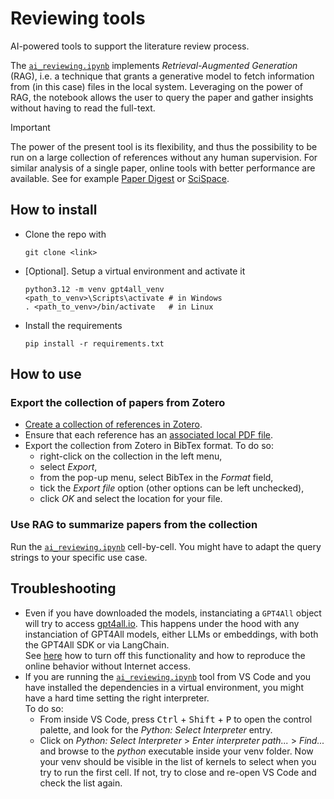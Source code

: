 # Reviewing tools
AI-powered tools to support the literature review process.

The [`ai_reviewing.ipynb`](./ai_reviewing.ipynb) implements *Retrieval-Augmented Generation* (RAG), i.e. a technique that grants a generative model to fetch information from (in this case) files in the local system.
Leveraging on the power of RAG, the notebook allows the user to query the paper and gather insights without having to read the full-text.

> [!IMPORTANT] 
> The power of the present tool is its flexibility, and thus the possibility to be run on a large collection of references without any human supervision. For similar analysis of a single paper, online tools with better performance are available. 
> See for example [Paper Digest](https://www.paperdigest.org/ask/) or [SciSpace](https://typeset.io/chat-pdf).

## How to install
* Clone the repo with
    ```
    git clone <link>
    ```
* [Optional]. Setup a virtual environment and activate it
    ```
    python3.12 -m venv gpt4all_venv
    <path_to_venv>\Scripts\activate # in Windows
    . <path_to_venv>/bin/activate   # in Linux
    ```
* Install the requirements
    ```
    pip install -r requirements.txt
    ```

## How to use
### Export the collection of papers from Zotero
* [Create a collection of references in Zotero](https://libguides.graduateinstitute.ch/zotero/collections#:~:text=To%20create%20a%20collection%3A%20click,collection%20in%20the%20left%20pane.).
* Ensure that each reference has an [associated local PDF file](https://www.zotero.org/support/adding_items_to_zotero).
* Export the collection from Zotero in BibTex format. To do so:
    * right-click on the collection in the left menu,
    * select _Export_,
    * from the pop-up menu, select BibTex in the _Format_ field,
    * tick the _Export file_ option (other options can be left unchecked),
    * click _OK_ and select the location for your file.

### Use RAG to summarize papers from the collection
Run the [`ai_reviewing.ipynb`](./ai_reviewing.ipynb) cell-by-cell. You might have to adapt the query strings to your specific use case.

## Troubleshooting
* Even if you have downloaded the models, instanciating a `GPT4All` object will try to access [gpt4all.io](gpt4all.io). This happens under the hood with any instanciation of GPT4All models, either LLMs or embeddings, with both the GPT4All SDK or via LangChain.<br>
    See [here](https://github.com/nomic-ai/gpt4all/wiki/Python-Bindings#without-online-connectivity-allow_download-parameter) how to turn off this functionality and how to reproduce the online behavior without Internet access.
* If you are running the [`ai_reviewing.ipynb`](./ai_reviewing.ipynb) tool from VS Code and you have installed the dependencies in a virtual environment, you might have a hard time setting the right interpreter.<br>
    To do so:
    * From inside VS Code, press <kbd>Ctrl</kbd> + <kbd>Shift</kbd> + <kbd>P</kbd> to open the control palette, and look for the _Python: Select Interpreter_ entry.
    * Click on _Python: Select Interpreter_ > _Enter interpreter path..._ > _Find..._ and browse to the _python_ executable inside your venv folder.
    Now your venv should be visible in the list of kernels to select when you try to run the first cell. If not, try to close and re-open VS Code and check the list again.
